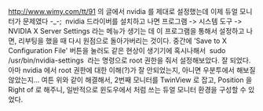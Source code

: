 http://www.wimy.com/tt/91 의 글에서 nvidia 를 제대로 설정했는데 이제 듀얼 모니터가 문제였다 -\_-;
 nvidia 드라이버를 설치하고 나면 프로그램 -&gt; 시스템 도구 -&gt; NVIDIA X Server Settings 라는 메뉴가 생기는 데 이 프로그램을 통해서 설정하고 나면, 리부팅을 했을 때 다시 원점으로 돌아가버리는 것이다. 중간에 'Save to X Configuration File' 버튼을 눌러도 같은 현상이 생기기에 혹시나해서
 sudo /usr/bin/nvidia-settings
 라는 명령으로 root 권한을 줘서 설정해보았다. 잘 되었다. 아마 nvidia 에서 root 권한에 대한 이해(?)가 잘 안되었는지, 아니면 우분투에서 해보질 않았는지... 여튼 위와 같이 해결해서, 2번째 모니터를 TwinView 로 잡고, Position 을 Right of 로 해주니, 일반적으로 윈도우에서 처럼 쓰는 듀얼 모니터 환경을 구성할 수 있었다.

